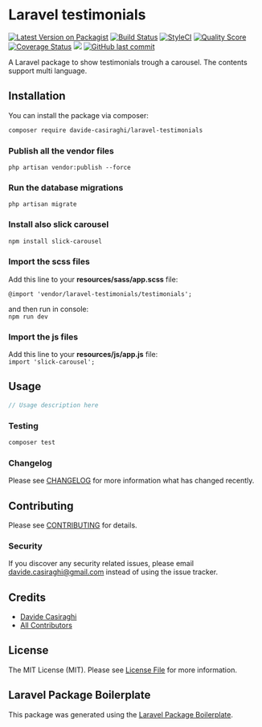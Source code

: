 # Laravel testimonials

[![Latest Version on Packagist](https://img.shields.io/packagist/v/davide-casiraghi/laravel-testimonials.svg?style=flat-square)](https://packagist.org/packages/davide-casiraghi/laravel-testimonials)
[![Build Status](https://img.shields.io/travis/davide-casiraghi/laravel-testimonials/master.svg?style=flat-square)](https://travis-ci.org/davide-casiraghi/laravel-testimonials)
[![StyleCI](https://styleci.io/repos/197168921/shield?style=flat-square)](https://styleci.io/repos/197168921)
[![Quality Score](https://img.shields.io/scrutinizer/g/davide-casiraghi/laravel-testimonials.svg?style=flat-square)](https://scrutinizer-ci.com/g/davide-casiraghi/laravel-testimonials)
[![Coverage Status](https://scrutinizer-ci.com/g/davide-casiraghi/laravel-testimonials/badges/coverage.png?b=master)](https://scrutinizer-ci.com/g/davide-casiraghi/laravel-testimonials/)
<a href="https://codeclimate.com/github/davide-casiraghi/laravel-testimonials/maintainability"><img src="https://api.codeclimate.com/v1/badges/fb6eef8ed50ad33b8f28/maintainability" /></a>
[![GitHub last commit](https://img.shields.io/github/last-commit/davide-casiraghi/laravel-testimonials.svg)](https://github.com/davide-casiraghi/laravel-testimonials) 

A Laravel package to show testimonials trough a carousel. The contents support multi language.

## Installation

You can install the package via composer:

```bash
composer require davide-casiraghi/laravel-testimonials
```

### Publish all the vendor files
```php artisan vendor:publish --force```

### Run the database migrations
```php artisan migrate```

### Install also slick carousel

```bash
npm install slick-carousel
```

### Import the scss files
Add this line to your **resources/sass/app.scss** file:  

```@import 'vendor/laravel-testimonials/testimonials';```   

and then run in console:  
```npm run dev```  

### Import the js files
Add this line to your **resources/js/app.js** file:  
``` import 'slick-carousel'; ```

## Usage

``` php
// Usage description here
```

### Testing

``` bash
composer test
```

### Changelog

Please see [CHANGELOG](CHANGELOG.md) for more information what has changed recently.

## Contributing

Please see [CONTRIBUTING](CONTRIBUTING.md) for details.

### Security

If you discover any security related issues, please email davide.casiraghi@gmail.com instead of using the issue tracker.

## Credits

- [Davide Casiraghi](https://github.com/davide-casiraghi)
- [All Contributors](../../contributors)

## License

The MIT License (MIT). Please see [License File](LICENSE.md) for more information.

## Laravel Package Boilerplate

This package was generated using the [Laravel Package Boilerplate](https://laravelpackageboilerplate.com).
